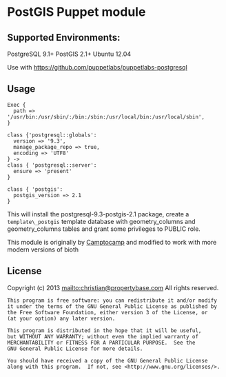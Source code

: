 PostGIS Puppet module
=====================

Supported Environments:
-----

PostgreSQL 9.1+
PostGIS 2.1+
Ubuntu 12.04

Use with https://github.com/puppetlabs/puppetlabs-postgresql

Usage
-----

```puppet
Exec {
  path => '/usr/bin:/usr/sbin/:/bin:/sbin:/usr/local/bin:/usr/local/sbin',
}

class {'postgresql::globals':
  version => '9.3',
  manage_package_repo => true,
  encoding => 'UTF8'
} ->
class { 'postgresql::server': 
  ensure => 'present'
} 

class { 'postgis': 
  postgis_version => 2.1
}

```

This will install the postgresql-9.3-postgis-2.1 package, create a `template\_postgis` template
database with geometry_columns and geometry_columns tables and grant some
privileges to PUBLIC role.

This module is originally by [Camptocamp](http://www.camptocamp.com/) and modified to
work with more modern versions of bioth 

## License

Copyright (c) 2013 <mailto:christian@propertybase.com> All rights reserved.

    This program is free software: you can redistribute it and/or modify
    it under the terms of the GNU General Public License as published by
    the Free Software Foundation, either version 3 of the License, or
    (at your option) any later version.
    
    This program is distributed in the hope that it will be useful,
    but WITHOUT ANY WARRANTY; without even the implied warranty of
    MERCHANTABILITY or FITNESS FOR A PARTICULAR PURPOSE.  See the
    GNU General Public License for more details.
    
    You should have received a copy of the GNU General Public License
    along with this program.  If not, see <http://www.gnu.org/licenses/>.
